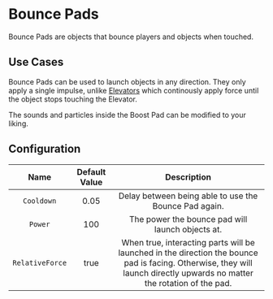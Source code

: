 # Bounce Pads

Bounce Pads are objects that bounce players and objects when touched.

## Use Cases

Bounce Pads can be used to launch objects in any direction. They only apply a single impulse, unlike [Elevators](elevators.md) which continously apply force until the object stops touching the Elevator.

The sounds and particles inside the Boost Pad can be modified to your liking.

## Configuration

| Name | Default Value | Description
|:-----:|:-----:|:-----:
| `Cooldown` | 0.05 | Delay between being able to use the Bounce Pad again.
| `Power` | 100 | The power the bounce pad will launch objects at.
| `RelativeForce` | true | When true, interacting parts will be launched in the direction the bounce pad is facing. Otherwise, they will launch directly upwards no matter the rotation of the pad.
